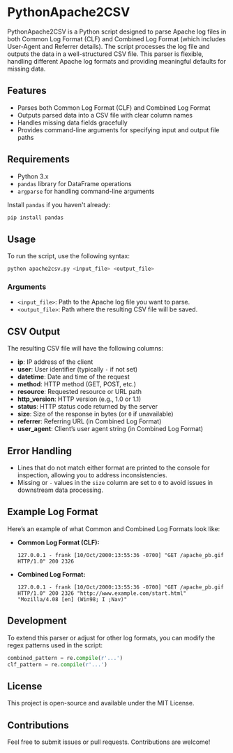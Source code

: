 # PythonApache2CSV
PythonApache2CSV is a Python script designed to parse Apache log files in both Common Log Format (CLF) and Combined Log Format (which includes User-Agent and Referrer details). The script processes the log file and outputs the data in a well-structured CSV file. This parser is flexible, handling different Apache log formats and providing meaningful defaults for missing data.

## Features
- Parses both Common Log Format (CLF) and Combined Log Format
- Outputs parsed data into a CSV file with clear column names
- Handles missing data fields gracefully
- Provides command-line arguments for specifying input and output file paths

## Requirements
- Python 3.x
- `pandas` library for DataFrame operations
- `argparse` for handling command-line arguments

Install `pandas` if you haven't already:

```bash
pip install pandas
```

## Usage
To run the script, use the following syntax:

```bash
python apache2csv.py <input_file> <output_file>
```

### Arguments
- `<input_file>`: Path to the Apache log file you want to parse.
- `<output_file>`: Path where the resulting CSV file will be saved.

## CSV Output
The resulting CSV file will have the following columns:

- **ip**: IP address of the client
- **user**: User identifier (typically `-` if not set)
- **datetime**: Date and time of the request
- **method**: HTTP method (GET, POST, etc.)
- **resource**: Requested resource or URL path
- **http_version**: HTTP version (e.g., 1.0 or 1.1)
- **status**: HTTP status code returned by the server
- **size**: Size of the response in bytes (or `0` if unavailable)
- **referrer**: Referring URL (in Combined Log Format)
- **user_agent**: Client’s user agent string (in Combined Log Format)

## Error Handling
- Lines that do not match either format are printed to the console for inspection, allowing you to address inconsistencies.
- Missing or `-` values in the `size` column are set to `0` to avoid issues in downstream data processing.

## Example Log Format
Here’s an example of what Common and Combined Log Formats look like:

- **Common Log Format (CLF):**
  ```
  127.0.0.1 - frank [10/Oct/2000:13:55:36 -0700] "GET /apache_pb.gif HTTP/1.0" 200 2326
  ```

- **Combined Log Format:**
  ```
  127.0.0.1 - frank [10/Oct/2000:13:55:36 -0700] "GET /apache_pb.gif HTTP/1.0" 200 2326 "http://www.example.com/start.html" "Mozilla/4.08 [en] (Win98; I ;Nav)"
  ```

## Development
To extend this parser or adjust for other log formats, you can modify the regex patterns used in the script:

```python
combined_pattern = re.compile(r'...')
clf_pattern = re.compile(r'...')
```

## License

This project is open-source and available under the MIT License.

## Contributions
Feel free to submit issues or pull requests. Contributions are welcome!
